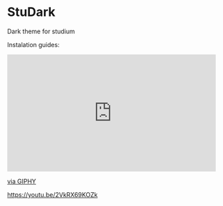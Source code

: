 # StuDark
Dark theme for studium

Instalation guides:


<iframe src="https://giphy.com/embed/IZEevIwVymkuYlrBER" width="480" height="270" frameBorder="0" class="giphy-embed" allowFullScreen></iframe><p><a href="https://giphy.com/gifs/IZEevIwVymkuYlrBER">via GIPHY</a></p>






https://youtu.be/2VkRX69KOZk

